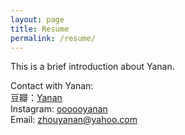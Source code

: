```yaml
---
layout: page
title: Resume
permalink: /resume/
---
```


This is a brief introduction about Yanan.  

Contact with Yanan:  
豆瓣：[Yanan](https://www.douban.com/people/ZYN9181/)  
Instagram: [oooooyanan](https://www.instagram.com/oooooyanan/)  
Email: [zhouyanan@yahoo.com](zhouyanan@yahoo.com)  


